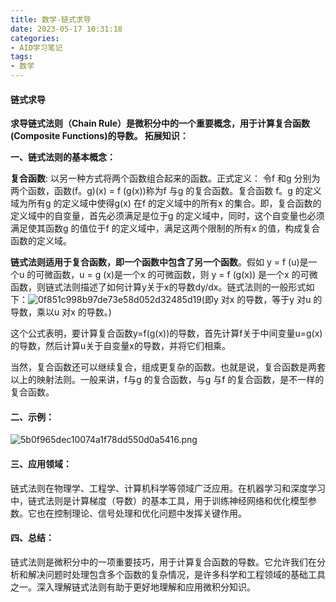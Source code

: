 ```yaml
---
title: 数学-链式求导
date: 2023-05-17 10:31:18
categories: 
- AID学习笔记
tags: 
- 数学
---
```


#### 链式求导
**求导链式法则（Chain Rule）是微积分中的一个重要概念，用于计算复合函数(Composite Functions)的导数。
拓展知识：**

**一、链式法则的基本概念：**

**复合函数**: 以另一种方式将两个函数组合起来的函数。正式定义：
令f 和g 分别为两个函数，函数(f。g)(x) = f (g(x))称为f 与g 的复合函数。复合函数 f。g 的定义域为所有g 的定义域中使得g(x) 在f 的定义域中的所有x 的集合。即，复合函数的定义域中的自变量，首先必须满足是位于g 的定义域中，同时，这个自变量也必须满足使其函数g 的值位于f 的定义域中，满足这两个限制的所有x 的值，构成复合函数的定义域。

**链式法则适用于复合函数，即一个函数中包含了另一个函数**。假如 y = f (u)是一个u 的可微函数，u = g (x)是一个x 的可微函数，则 y = f (g(x)) 是一个x 的可微函数，则链式法则描述了如何计算y关于x的导数dy/dx。链式法则的一般形式如下：![0f851c998b97de73e58d052d32485d19](0f851c998b97de73e58d052d32485d19.png)(即y 对x 的导数，等于y 对u 的导数，乘以u 对x 的导数。)

这个公式表明，要计算复合函数y=f(g(x))的导数，首先计算f关于中间变量u=g(x)的导数，然后计算u关于自变量x的导数，并将它们相乘。

当然，复合函数还可以继续复合，组成更复杂的函数。也就是说，复合函数是两套以上的映射法则。一般来讲，f与g 的复合函数，与g 与f 的复合函数，是不一样的复合函数。
#### 二、示例：
![5b0f965dec10074a1f78dd550d0a5416.png](5b0f965dec10074a1f78dd550d0a5416.png)

#### 三、应用领域：
链式法则在物理学、工程学、计算机科学等领域广泛应用。在机器学习和深度学习中，链式法则是计算梯度（导数）的基本工具，用于训练神经网络和优化模型参数。它也在控制理论、信号处理和优化问题中发挥关键作用。
#### 四、总结：
链式法则是微积分中的一项重要技巧，用于计算复合函数的导数。它允许我们在分析和解决问题时处理包含多个函数的复杂情况，是许多科学和工程领域的基础工具之一。深入理解链式法则有助于更好地理解和应用微积分知识。
